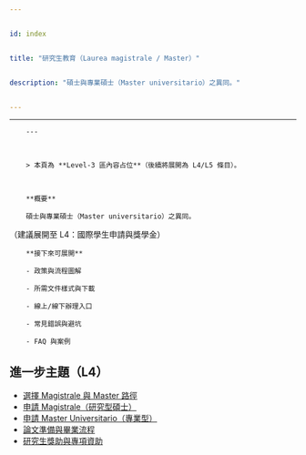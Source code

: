 ---
id: index
title: "研究生教育（Laurea magistrale / Master）"
description: "碩士與專業碩士（Master universitario）之異同。"
---

---
        ---

        > 本頁為 **Level‑3 區內容占位**（後續將展開為 L4/L5 條目）。

        **概要**
        碩士與專業碩士（Master universitario）之異同。
（建議展開至 L4：國際學生申請與獎學金）

        **接下來可展開**
        - 政策與流程圖解
        - 所需文件樣式與下載
        - 線上/線下辦理入口
        - 常見錯誤與避坑
        - FAQ 與案例

## 進一步主題（L4）

- [選擇 Magistrale 與 Master 路徑](./choose-magistrale-vs-master/)
- [申請 Magistrale（研究型碩士）](./apply-magistrale/)
- [申請 Master Universitario（專業型）](./apply-master-universitario/)
- [論文準備與畢業流程](./thesis-and-graduation/)
- [研究生獎助與專項資助](./graduate-scholarships/)
